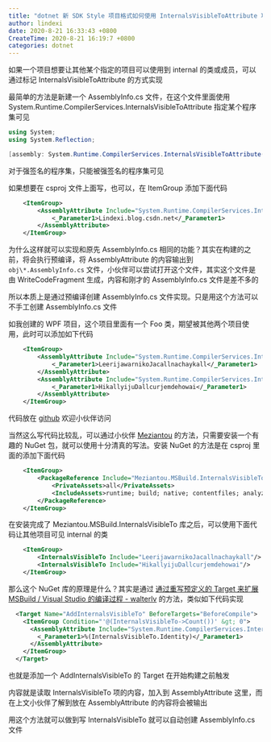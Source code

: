 ```yaml
---
title: "dotnet 新 SDK Style 项目格式如何使用 InternalsVisibleToAttribute 功能"
author: lindexi
date: 2020-8-21 16:33:43 +0800
CreateTime: 2020-8-21 16:19:7 +0800
categories: dotnet
---
```


如果一个项目想要让其他某个指定的项目可以使用到 internal 的类或成员，可以通过标记 InternalsVisibleToAttribute 的方式实现

<!--more-->


<!-- 发布 -->

最简单的方法是新建一个 AssemblyInfo.cs 文件，在这个文件里面使用 System.Runtime.CompilerServices.InternalsVisibleToAttribute 指定某个程序集可见

```csharp
using System;
using System.Reflection;

[assembly: System.Runtime.CompilerServices.InternalsVisibleToAttribute("Lindexi.blog.csdn.net")]
```

对于强签名的程序集，只能被强签名的程序集可见

如果想要在 csproj 文件上面写，也可以，在 ItemGroup 添加下面代码

```xml
    <ItemGroup>
        <AssemblyAttribute Include="System.Runtime.CompilerServices.InternalsVisibleToAttribute">
            <_Parameter1>Lindexi.blog.csdn.net</_Parameter1>
        </AssemblyAttribute>
    </ItemGroup>
```

为什么这样就可以实现和原先 AssemblyInfo.cs 相同的功能？其实在构建的之前，将会执行预编译，将 AssemblyAttribute 的内容输出到 `obj\*.AssemblyInfo.cs` 文件，小伙伴可以尝试打开这个文件，其实这个文件是由 WriteCodeFragment 生成，内容和刚才的 AssemblyInfo.cs 文件是差不多的

所以本质上是通过预编译创建 AssemblyInfo.cs 文件实现。只是用这个方法可以不手工创建 AssemblyInfo.cs 文件

如我创建的 WPF 项目，这个项目里面有一个 Foo 类，期望被其他两个项目使用，此时可以添加如下代码

```xml
    <ItemGroup>
        <AssemblyAttribute Include="System.Runtime.CompilerServices.InternalsVisibleToAttribute">
            <_Parameter1>LeerijawarnikoJacallnachaykall</_Parameter1>
        </AssemblyAttribute>
        <AssemblyAttribute Include="System.Runtime.CompilerServices.InternalsVisibleToAttribute">
            <_Parameter1>HikallyijuDallcurjemdehowai</_Parameter1>
        </AssemblyAttribute>
    </ItemGroup>
```

代码放在 [github](https://github.com/lindexi/lindexi_gd/tree/58fd8f2d6f20c57f13fb216f5b9872778801cabc/JikaniqayfaraineWaycarjeefer) 欢迎小伙伴访问

当然这么写代码比较乱，可以通过小伙伴 [Meziantou](https://www.meziantou.net ) 的方法，只需要安装一个有趣的 NuGet 包，就可以使用十分清真的写法。安装 NuGet 的方法是在 csproj 里面的添加下面代码

```xml
    <ItemGroup>
        <PackageReference Include="Meziantou.MSBuild.InternalsVisibleTo" Version="1.0.2">
            <PrivateAssets>all</PrivateAssets>
            <IncludeAssets>runtime; build; native; contentfiles; analyzers</IncludeAssets>
        </PackageReference>
    </ItemGroup>
```

在安装完成了 Meziantou.MSBuild.InternalsVisibleTo 库之后，可以使用下面代码让其他项目可见 internal 的类

```xml
    <ItemGroup>
        <InternalsVisibleTo Include="LeerijawarnikoJacallnachaykall"/>
        <InternalsVisibleTo Include="HikallyijuDallcurjemdehowai"/>
    </ItemGroup>
```

那么这个 NuGet 库的原理是什么？其实是通过 [通过重写预定义的 Target 来扩展 MSBuild / Visual Studio 的编译过程 - walterlv](https://blog.walterlv.com/post/extend-the-visual-studio-build-process.html ) 的方法，类似如下代码实现

```xml
  <Target Name="AddInternalsVisibleTo" BeforeTargets="BeforeCompile">
    <ItemGroup Condition="'@(InternalsVisibleTo->Count())' &gt; 0">
      <AssemblyAttribute Include="System.Runtime.CompilerServices.InternalsVisibleTo">
        <_Parameter1>%(InternalsVisibleTo.Identity)</_Parameter1>
      </AssemblyAttribute>
    </ItemGroup>
  </Target>
```

也就是添加一个 AddInternalsVisibleTo 的 Target 在开始构建之前触发

内容就是读取 InternalsVisibleTo 项的内容，加入到 AssemblyAttribute 这里，而在上文小伙伴了解到放在 AssemblyAttribute 的内容将会被输出

用这个方法就可以做到写 InternalsVisibleTo 就可以自动创建 AssemblyInfo.cs 文件



